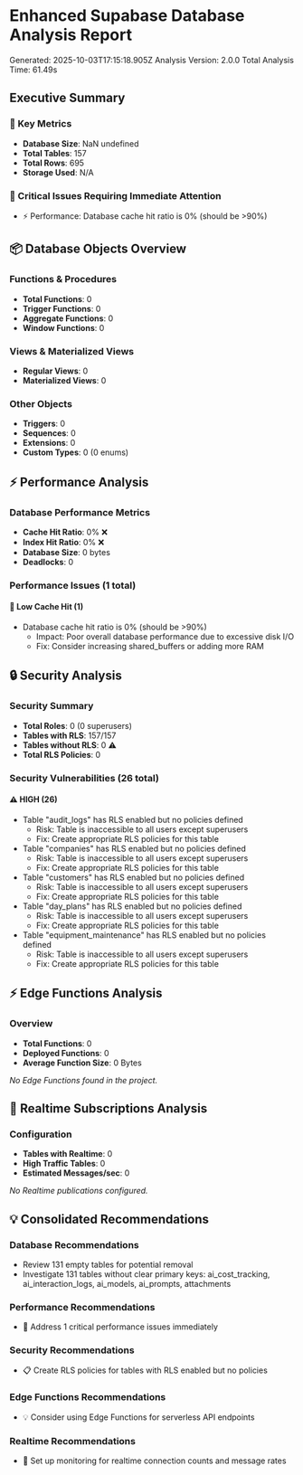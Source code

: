 # Enhanced Supabase Database Analysis Report

Generated: 2025-10-03T17:15:18.905Z
Analysis Version: 2.0.0
Total Analysis Time: 61.49s

## Executive Summary

### 🎯 Key Metrics
- **Database Size**: NaN undefined
- **Total Tables**: 157
- **Total Rows**: 695
- **Storage Used**: N/A

### 🚨 Critical Issues Requiring Immediate Attention

- ⚡ Performance: Database cache hit ratio is 0% (should be >90%)

## 📦 Database Objects Overview

### Functions & Procedures
- **Total Functions**: 0
- **Trigger Functions**: 0
- **Aggregate Functions**: 0
- **Window Functions**: 0

### Views & Materialized Views
- **Regular Views**: 0
- **Materialized Views**: 0

### Other Objects
- **Triggers**: 0
- **Sequences**: 0
- **Extensions**: 0
- **Custom Types**: 0 (0 enums)

## ⚡ Performance Analysis

### Database Performance Metrics
- **Cache Hit Ratio**: 0% ❌
- **Index Hit Ratio**: 0% ❌
- **Database Size**: 0 bytes
- **Deadlocks**: 0

### Performance Issues (1 total)

#### 💾 Low Cache Hit (1)
- Database cache hit ratio is 0% (should be >90%)
  - Impact: Poor overall database performance due to excessive disk I/O
  - Fix: Consider increasing shared_buffers or adding more RAM

## 🔒 Security Analysis

### Security Summary
- **Total Roles**: 0 (0 superusers)
- **Tables with RLS**: 157/157
- **Tables without RLS**: 0 ⚠️
- **Total RLS Policies**: 0

### Security Vulnerabilities (26 total)

#### ⚠️ HIGH (26)
- Table "audit_logs" has RLS enabled but no policies defined
  - Risk: Table is inaccessible to all users except superusers
  - Fix: Create appropriate RLS policies for this table
- Table "companies" has RLS enabled but no policies defined
  - Risk: Table is inaccessible to all users except superusers
  - Fix: Create appropriate RLS policies for this table
- Table "customers" has RLS enabled but no policies defined
  - Risk: Table is inaccessible to all users except superusers
  - Fix: Create appropriate RLS policies for this table
- Table "day_plans" has RLS enabled but no policies defined
  - Risk: Table is inaccessible to all users except superusers
  - Fix: Create appropriate RLS policies for this table
- Table "equipment_maintenance" has RLS enabled but no policies defined
  - Risk: Table is inaccessible to all users except superusers
  - Fix: Create appropriate RLS policies for this table

## ⚡ Edge Functions Analysis

### Overview
- **Total Functions**: 0
- **Deployed Functions**: 0
- **Average Function Size**: 0 Bytes

*No Edge Functions found in the project.*

## 📡 Realtime Subscriptions Analysis

### Configuration
- **Tables with Realtime**: 0
- **High Traffic Tables**: 0
- **Estimated Messages/sec**: 0

*No Realtime publications configured.*

## 💡 Consolidated Recommendations

### Database Recommendations
- Review 131 empty tables for potential removal
- Investigate 131 tables without clear primary keys: ai_cost_tracking, ai_interaction_logs, ai_models, ai_prompts, attachments

### Performance Recommendations
- 🚨 Address 1 critical performance issues immediately

### Security Recommendations
- 📋 Create RLS policies for tables with RLS enabled but no policies

### Edge Functions Recommendations
- 💡 Consider using Edge Functions for serverless API endpoints

### Realtime Recommendations
- 📡 Set up monitoring for realtime connection counts and message rates

